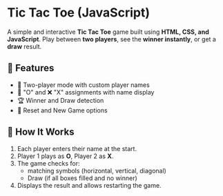 # Tic Tac Toe (JavaScript)

A simple and interactive **Tic Tac Toe** game built using **HTML, CSS, and JavaScript**.
Play between **two players**, see the **winner instantly**, or get a **draw** result.

## 🧩 Features
- 🧍 Two-player mode with custom player names  
- 🔴 "O" and ❌ "X" assignments with name display  
- 🏆 Winner and Draw detection  
- 🔁 Reset and New Game options

## 🧠 How It Works
1. Each player enters their name at the start.
2. Player 1 plays as **O**, Player 2 as **X**.
3. The game checks for:
   - matching symbols (horizontal, vertical, diagonal)
   - Draw (if all boxes filled and no winner)
4. Displays the result and allows restarting the game.
